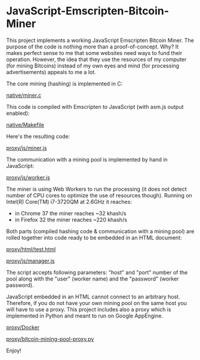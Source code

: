 JavaScript-Emscripten-Bitcoin-Miner
===================================

This project implements a working JavaScript Emscripten Bitcoin Miner. The purpose of the code is nothing more than a proof-of-concept.
Why? It makes perfect sense to me that some websites need ways to fund their operation.
However, the idea that they use the resources of my computer (for mining Bitcoins) instead of my own eyes and mind (for processing advertisements) appeals to me a lot.

The core mining (hashing) is implemented in C:

[native/miner.c](native/miner.c)

This code is compiled with Emscripten to JavaScript (with asm.js output enabled):

[native/Makefile](native/Makefile)

Here's the resulting code:

[proxy/js/miner.js](proxy/js/miner.js)

The communication with a mining pool is implemented by hand in JavaScript:

[proxy/js/worker.js](proxy/js/worker.js)

The miner is using Web Workers to run the processing (it does not detect number of CPU cores
to optimize the use of resources though). Running on Intel(R) Core(TM) i7-3720QM at 2.6GHz it reaches:
* in Chrome 37 the miner reaches ~32 khash/s
* in Firefox 32 the miner reaches ~220 khash/s

Both parts (compiled hashing code & communication with a mining pool) are rolled together into code ready to be embedded in an HTML document:

[proxy/html/test.html](proxy/html/test.html)

[proxy/js/manager.js](proxy/js/manager.js)

The script accepts following parameters: "host" and "port" number of the pool along with the "user" (worker name) and the "password" (worker password).

JavaScript embedded in an HTML cannot connect to an arbitrary host.
Therefore, if you do not have your own mining pool on the same host you will have to use a proxy.
This project includes also a proxy which is implemented in Python and meant to run on Google AppEngine.

[proxy/Docker](proxy/Docker)

[proxy/bitcoin-mining-pool-proxy.py](proxy/bitcoin-mining-pool-proxy.py)

Enjoy!
